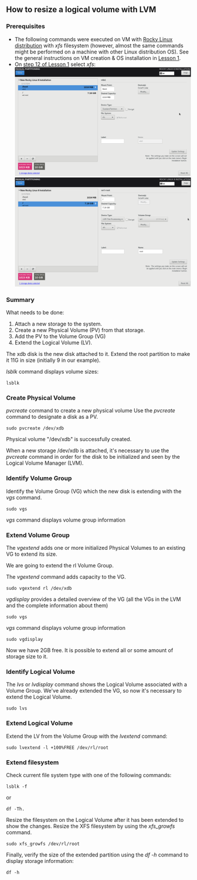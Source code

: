## How to resize a logical volume with LVM ##

### Prerequisites ###

- The following commands were executed on VM with [Rocky Linux distribution](https://download.rockylinux.org/pub/rocky/9/isos/x86_64/Rocky-9.1-x86_64-minimal.iso) with _xfs_ filesystem (however, almost the same commands might be performed on a machine with other Linux distribution OS).
    See the general instructions on VM creation & OS installation in [Lesson 1](../../01-devops_introductory_virtualization_09-aug-2022/README.md).
- On [step 12 of Lesson 1](../../01-devops_introductory_virtualization_09-aug-2022/README.md#filesystem_selection) select _xfs_:
    ![boot](../../01-devops_introductory_virtualization_09-aug-2022/images/rocky_installation/Rocky-installation_destination-LT-boot_xfs.png)
    ![root](../../01-devops_introductory_virtualization_09-aug-2022/images/rocky_installation/Rocky-installation_destination-LT-root_xfs.png)

### Summary ###

What needs to be done: 
1. Attach a new storage to the system. 
2. Create a new Physical Volume (PV) from that storage. 
3. Add the PV to the Volume Group (VG) 
4. Extend the Logical Volume (LV).

The xdb disk is the new disk attached to it. 
Extend the root partition to make it 11G in size (initially 9 in our example).

_lsblk_ command displays volume sizes:
```
lsblk
```

### Create Physical Volume ###

_pvcreate_ command to create a new physical volume
Use the _pvcreate_ command to designate a disk as a PV.
```
sudo pvcreate /dev/xdb
```

Physical volume "/dev/xdb" is successfully created.

When a new storage /dev/xdb is attached, it's necessary to use the _pvcreate_ command in order for the disk to be initialized and seen by the Logical Volume Manager (LVM).

### Identify Volume Group ###

Identify the Volume Group (VG) which the new disk is extending with the _vgs_ command. 
```
sudo vgs
```
_vgs_ command displays volume group information

### Extend Volume Group ###

The _vgextend_ adds one or more initialized Physical Volumes to an existing VG to extend its size.

We are going to extend the rl Volume Group.

The _vgextend_ command adds capacity to the VG.
```
sudo vgextend rl /dev/xdb
```
_vgdisplay_ provides a detailed overview of the VG (all the VGs in the LVM and the complete information about them)
```
sudo vgs
```
_vgs_ command displays volume group information
```
sudo vgdisplay
```

Now we have 2GB free. 
It is possible to extend all or some amount of storage size to it.

### Identify Logical Volume ###

The _lvs_ or _lvdisplay_ command shows the Logical Volume associated with a Volume Group. 
We've already extended the VG, so now it's necessary to extend the Logical Volume.
```
sudo lvs
```

### Extend Logical Volume ###

Extend the LV from the Volume Group with the _lvextend_ command:
```
sudo lvextend -l +100%FREE /dev/rl/root
```

### Extend filesystem ###

Check current file system type with one of the following commands:
```
lsblk -f
```
 or 
```
df -Th.
```

Resize the filesystem on the Logical Volume after it has been extended to show the changes. 
Resize the XFS filesystem by using the _xfs_growfs_ command.
```
sudo xfs_growfs /dev/rl/root
```

Finally, verify the size of the extended partition using the _df -h_ command to display storage information:
```
df -h
```

